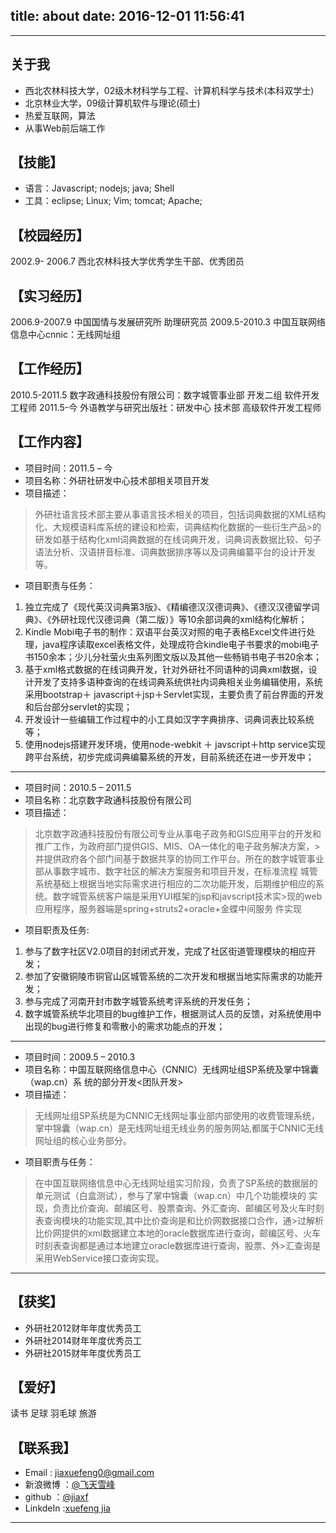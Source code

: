 title: about
date: 2016-12-01 11:56:41
---

---
## 关于我

- 西北农林科技大学，02级木材科学与工程、计算机科学与技术(本科双学士)
- 北京林业大学，09级计算机软件与理论(硕士)
- 热爱互联网，算法
- 从事Web前后端工作

## 【技能】

-  语言：Javascript; nodejs; java; Shell
-  工具：eclipse; Linux; Vim; tomcat; Apache;

## 【校园经历】

2002.9- 2006.7 西北农林科技大学优秀学生干部、优秀团员

## 【实习经历】

2006.9-2007.9 中国国情与发展研究所 助理研究员
2009.5-2010.3 中国互联网络信息中心cnnic：无线网址组

## 【工作经历】

2010.5-2011.5 数字政通科技股份有限公司：数字城管事业部 开发二组 软件开发工程师
2011.5-今 外语教学与研究出版社：研发中心 技术部 高级软件开发工程师

## 【工作内容】
- 项目时间：2011.5 – 今
- 项目名称：外研社研发中心技术部相关项目开发
- 项目描述：

> 外研社语言技术部主要从事语言技术相关的项目，包括词典数据的XML结构化、大规模语料库系统的建设和检索，词典结构化数据的一些衍生产品>的研发如基于结构化xml词典数据的在线词典开发，词典词表数据比较、句子语法分析、汉语拼音标准、词典数据排序等以及词典编纂平台的设计开发等。

- 项目职责与任务：

1. 独立完成了《现代英汉词典第3版》、《精编德汉汉德词典》、《德汉汉德留学词典》、《外研社现代汉德词典（第二版）》等10余部词典的xml结构化解析；
1. Kindle Mobi电子书的制作：双语平台英汉对照的电子表格Excel文件进行处理，java程序读取excel表格文件，处理成符合kindle电子书要求的mobi电子书150余本；少儿分社萤火虫系列图文版以及其他一些畅销书电子书20余本；
1. 基于xml格式数据的在线词典开发，针对外研社不同语种的词典xml数据，设计开发了支持多语种查询的在线词典系统供社内词典相关业务编辑使用，系统采用bootstrap＋ javascript＋jsp＋Servlet实现，主要负责了前台界面的开发和后台部分servlet的实现；
1. 开发设计一些编辑工作过程中的小工具如汉字字典排序、词典词表比较系统等；
1. 使用nodejs搭建开发环境，使用node-webkit ＋ javscript＋http service实现跨平台系统，初步完成词典编纂系统的开发，目前系统还在进一步开发中；

- - -

- 项目时间：2010.5 – 2011.5
- 项目名称：北京数字政通科技股份有限公司
- 项目描述：


> 北京数字政通科技股份有限公司专业从事电子政务和GIS应用平台的开发和推广工作，为政府部门提供GIS、MIS、OA一体化的电子政务解决方案，>并提供政府各个部门间基于数据共享的协同工作平台。所在的数字城管事业部从事数字城市、数字社区的解决方案服务和项目开发，在标准流程
> 城管系统基础上根据当地实际需求进行相应的二次功能开发，后期维护相应的系统。数字城管系统客户端是采用YUI框架的jsp和javscript技术实>现的web应用程序，服务器端是spring+struts2+oracle+金蝶中间服务 件实现


- 项目职责及任务:

1. 参与了数字社区V2.0项目的封闭式开发，完成了社区街道管理模块的相应开发；
2. 参加了安徽铜陵市铜官山区城管系统的二次开发和根据当地实际需求的功能开发；
3. 参与完成了河南开封市数字城管系统考评系统的开发任务；
4. 数字城管系统华北项目的bug维护工作，根据测试人员的反馈，对系统使用中出现的bug进行修复和零散小的需求功能点的开发；

- - -

- 项目时间：2009.5 – 2010.3
- 项目名称：中国互联网络信息中心（CNNIC）无线网址组SP系统及掌中锦囊（wap.cn）系 统的部分开发<团队开发>
- 项目描述：

> 无线网址组SP系统是为CNNIC无线网址事业部内部使用的收费管理系统，掌中锦囊（wap.cn）是无线网址组无线业务的服务网站,都属于CNNIC无线网址组的核心业务部分。

- 项目职责与任务：

> 在中国互联网络信息中心无线网址组实习阶段，负责了SP系统的数据层的单元测试（白盒测试），参与了掌中锦囊（wap.cn）中几个功能模块的
> 实现，负责比价查询、邮编区号、股票查询、外汇查询、邮编区号及火车时刻表查询模块的功能实现,其中比价查询是和比价网数据接口合作，通>过解析比价网提供的xml数据建立本地的oracle数据库进行查询，邮编区号、火车时刻表查询都是通过本地建立oracle数据库进行查询，股票、外>汇查询是采用WebService接口查询实现。


- - -

## 【获奖】

- 外研社2012财年年度优秀员工
- 外研社2014财年年度优秀员工
- 外研社2015财年年度优秀员工

## 【爱好】

读书 足球 羽毛球 旅游

## 【联系我】

- Email : [jiaxuefeng0@gmail.com](mailto:jiaxuefeng0@gmail.com)
- 新浪微博 ：[@飞天雪峰](https://weibo.com/jiaxuefeng)
- github ：[@jiaxf](https://github.com/jiaxf)
- LinkdeIn :[xuefeng jia](https://www.linkedin.com/in/jiaxuefeng/)

---
